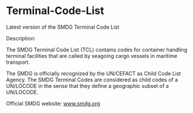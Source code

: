 # Terminal-Code-List

Latest version of the SMDG Terminal Code List

Description:

The SMDG Terminal Code List (TCL) contains codes for container handling terminal facilities that are called by seagoing cargo vessels in maritime transport.

The SMDG is officially recognized by the UN/CEFACT as Child Code List Agency. The SMDG Terminal Codes are considered as child codes of a UN/LOCODE in the sense that they define a geographic subset of a UN/LOCODE.

Official SMDG website: www.smdg.org
